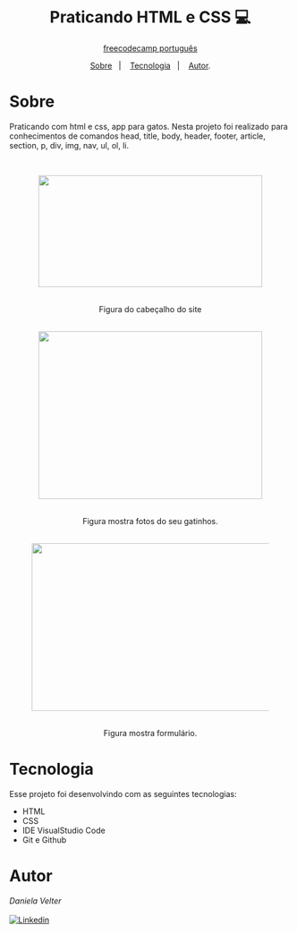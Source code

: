 
<h1 align="center"> Praticando HTML e CSS 💻 </h1>

<p align="center"> <a href="https://www.freecodecamp.org/portuguese/" target="_blank">freecodecamp português</a> </p>

<p align="center">
<a href="#sobre">Sobre</a>&nbsp;&nbsp;&nbsp|&nbsp;&nbsp;&nbsp;
<a href="#tecnologia">Tecnologia</a>&nbsp;&nbsp;&nbsp|&nbsp;&nbsp;&nbsp;
<a href="#autor">Autor</a>.</p>

# Sobre 

Praticando com html e css, app para gatos. Nesta projeto foi realizado para conhecimentos de comandos
head, title, body, header, footer, article, section, p, div, img, nav, ul, ol, li.

<br>

<section align="center" >
  <figure >
<img src="https://github.com/Daniela2319/Praticando_html_css/assets/106537496/df05026f-e9c8-407b-be39-03323403956d" height="200" width="400">
  </figure>
  <br>
   <figcaption>Figura do cabeçalho do site</figcaption>
</section>
<br>
<section align="center">
  <figure>
<img src="https://github.com/Daniela2319/Praticando_html_css/assets/106537496/aad5c258-2c68-4e15-8ca2-c339b8a83ba6" height="300" width="400">
  </figure>
  <br>
   <figcaption aling="left">Figura mostra fotos do seu gatinhos.</figcaption>
</section>
<br>
<section align="center">
  <figure>
<img src="https://github.com/Daniela2319/Praticando_html_css/assets/106537496/822bda68-cd35-4c6c-8138-b142edafe1cb" height="300" width="500">
  </figure>
  <br>
   <figcaption aling="left">Figura mostra formulário.</figcaption>
</section>


# Tecnologia 
Esse projeto foi desenvolvindo com as seguintes tecnologias:

* HTML
* CSS
* IDE VisualStudio Code
* Git e Github

# Autor 
  
  _Daniela Velter_
  <br>
  <br>
  [![Linkedin](https://img.shields.io/badge/DANIELA-0077B5?style=for-the-badge&logo=linkedin&logoColor=white)](https://www.linkedin.com/in/daniela-velter-231485f/)
